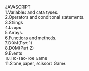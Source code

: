 JAVASCRIPT<br>
1.Variables and data types.<br>
2.Operators and conditional statements.<br>
3.Strings<br>
4.Loops<br>
5.Arrays.<br>
6.Functions and methods.<br>
7.DOM(Part 1)<br>
8.DOM(Part 2)<br>
9.Events<br>
10.Tic-Tac-Toe Game<br>
11.Stone,paper, scissors Game.

